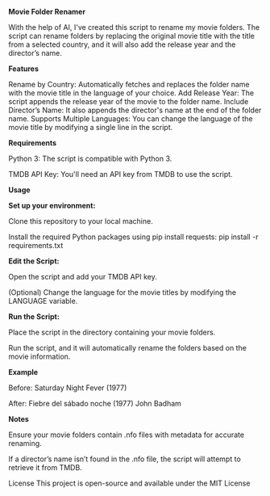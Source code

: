 **Movie Folder Renamer**

With the help of AI, I've created this script to rename my movie folders. 
The script can rename folders by replacing the original movie title with the title from a selected country, and it will also add the release year and the director’s name.

**Features**

Rename by Country: Automatically fetches and replaces the folder name with the movie title in the language of your choice.
Add Release Year: The script appends the release year of the movie to the folder name.
Include Director’s Name: It also appends the director's name at the end of the folder name.
Supports Multiple Languages: You can change the language of the movie title by modifying a single line in the script.

**Requirements**

Python 3: The script is compatible with Python 3.

TMDB API Key: You'll need an API key from TMDB to use the script.


**Usage**


**Set up your environment:**

Clone this repository to your local machine.

Install the required Python packages using pip install requests: pip install -r requirements.txt



**Edit the Script:**

Open the script and add your TMDB API key.

(Optional) Change the language for the movie titles by modifying the LANGUAGE variable.

**Run the Script:**

Place the script in the directory containing your movie folders.

Run the script, and it will automatically rename the folders based on the movie information.

**Example**

Before: Saturday Night Fever (1977)

After: Fiebre del sábado noche (1977) John Badham

**Notes**

Ensure your movie folders contain .nfo files with metadata for accurate renaming.

If a director’s name isn’t found in the .nfo file, the script will attempt to retrieve it from TMDB.

License
This project is open-source and available under the MIT License

